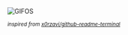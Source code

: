 <div align="justify">
<picture>
    <source media="(prefers-color-scheme: dark)" srcset="https://i.ibb.co/18z6Dtd/output-gif.gif">
    <source media="(prefers-color-scheme: light)" srcset="https://i.ibb.co/18z6Dtd/output-gif.gif">
    <img alt="GIFOS" src="https://i.ibb.co/18z6Dtd/output-gif.gif">
</picture>

<sub><i>inspired from [x0rzavi/github-readme-terminal](https://github.com/x0rzavi/github-readme-terminal)</i></sub>

</div>

<!-- Image deletion URL: https://ibb.co/t8LX7Tx/4feae59be80746b1da21298f97d37100 -->